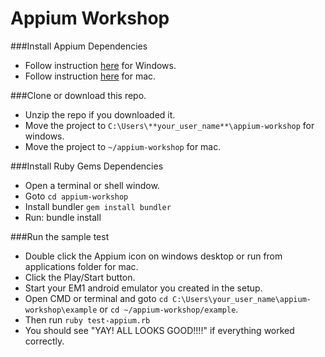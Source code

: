 # Appium Workshop

###Install Appium Dependencies
* Follow instruction [here](https://github.com/isonic1/appium-workshop/blob/master/Appium%20Windows%20Installation%20Instructions.md) for Windows.
* Follow instruction [here](https://github.com/isonic1/appium-workshop/blob/master/Appium%20Mac%20Installation%20Instructions.md) for mac.

###Clone or download this repo.
* Unzip the repo if you downloaded it.
* Move the project to `C:\Users\**your_user_name**\appium-workshop` for windows.
* Move the project to `~/appium-workshop` for mac.

###Install Ruby Gems Dependencies
* Open a terminal or shell window.
* Goto `cd appium-workshop`
* Install bundler `gem install bundler`
* Run: bundle install

###Run the sample test
* Double click the Appium icon on windows desktop or run from applications folder for mac.
* Click the Play/Start button.
* Start your EM1 android emulator you created in the setup.
* Open CMD or terminal and goto `cd C:\Users\your_user_name\appium-workshop\example` or `cd ~/appium-workshop/example`.
* Then run `ruby test-appium.rb`
* You should see "YAY! ALL LOOKS GOOD!!!!" if everything worked correctly.
